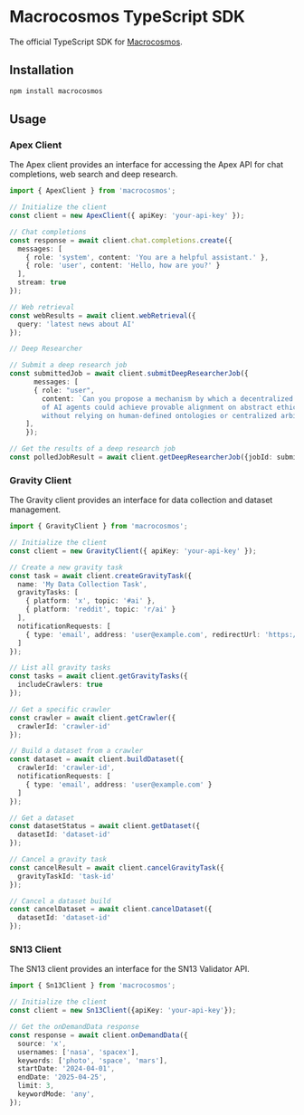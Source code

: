 # Macrocosmos TypeScript SDK

The official TypeScript SDK for [Macrocosmos](https://www.macrocosmos.ai/).

## Installation

```bash
npm install macrocosmos
```

## Usage

### Apex Client

The Apex client provides an interface for accessing the Apex API for chat completions, web search and deep research.

```typescript
import { ApexClient } from 'macrocosmos';

// Initialize the client
const client = new ApexClient({ apiKey: 'your-api-key' });

// Chat completions
const response = await client.chat.completions.create({
  messages: [
    { role: 'system', content: 'You are a helpful assistant.' },
    { role: 'user', content: 'Hello, how are you?' }
  ],
  stream: true
});

// Web retrieval
const webResults = await client.webRetrieval({
  query: 'latest news about AI'
});

// Deep Researcher

// Submit a deep research job
const submittedJob = await client.submitDeepResearcherJob({
      messages: [
      { role: "user",
        content: `Can you propose a mechanism by which a decentralized network 
        of AI agents could achieve provable alignment on abstract ethical principles 
        without relying on human-defined ontologies or centralized arbitration?`},
    ],
    });

// Get the results of a deep research job
const polledJobResult = await client.getDeepResearcherJob({jobId: submittedJob.jobId});
```

### Gravity Client

The Gravity client provides an interface for data collection and dataset management.

```typescript
import { GravityClient } from 'macrocosmos';

// Initialize the client
const client = new GravityClient({ apiKey: 'your-api-key' });

// Create a new gravity task
const task = await client.createGravityTask({
  name: 'My Data Collection Task',
  gravityTasks: [
    { platform: 'x', topic: '#ai' },
    { platform: 'reddit', topic: 'r/ai' }
  ],
  notificationRequests: [
    { type: 'email', address: 'user@example.com', redirectUrl: 'https://example.com/datasets' }
  ]
});

// List all gravity tasks
const tasks = await client.getGravityTasks({
  includeCrawlers: true
});

// Get a specific crawler
const crawler = await client.getCrawler({
  crawlerId: 'crawler-id'
});

// Build a dataset from a crawler
const dataset = await client.buildDataset({
  crawlerId: 'crawler-id',
  notificationRequests: [
    { type: 'email', address: 'user@example.com' }
  ]
});

// Get a dataset
const datasetStatus = await client.getDataset({
  datasetId: 'dataset-id'
});

// Cancel a gravity task
const cancelResult = await client.cancelGravityTask({
  gravityTaskId: 'task-id'
});

// Cancel a dataset build
const cancelDataset = await client.cancelDataset({
  datasetId: 'dataset-id'
});
```

### SN13 Client

The SN13 client provides an interface for the SN13 Validator API.

```typescript
import { Sn13Client } from 'macrocosmos';

// Initialize the client
const client = new Sn13Client({apiKey: 'your-api-key'});

// Get the onDemandData response
const response = await client.onDemandData({  
  source: 'x',
  usernames: ['nasa', 'spacex'],
  keywords: ['photo', 'space', 'mars'],
  startDate: '2024-04-01',
  endDate: '2025-04-25',
  limit: 3,
  keywordMode: 'any',
});

```
